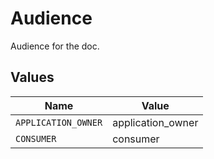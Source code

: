 # Audience

Audience for the doc.


## Values

| Name                | Value               |
| ------------------- | ------------------- |
| `APPLICATION_OWNER` | application_owner   |
| `CONSUMER`          | consumer            |